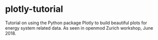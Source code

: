 # plotly-tutorial
Tutorial on using the Python package Plotly to build beautiful plots for energy system related data. As seen in openmod Zurich workshop, June 2018.
